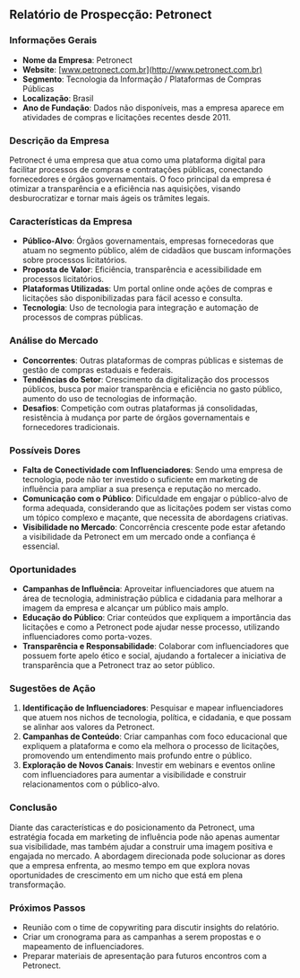 ## Relatório de Prospecção: Petronect

### Informações Gerais
- **Nome da Empresa**: Petronect
- **Website**: [www.petronect.com.br](http://www.petronect.com.br)
- **Segmento**: Tecnologia da Informação / Plataformas de Compras Públicas
- **Localização**: Brasil
- **Ano de Fundação**: Dados não disponíveis, mas a empresa aparece em atividades de compras e licitações recentes desde 2011.

### Descrição da Empresa
Petronect é uma empresa que atua como uma plataforma digital para facilitar processos de compras e contratações públicas, conectando fornecedores e órgãos governamentais. O foco principal da empresa é otimizar a transparência e a eficiência nas aquisições, visando desburocratizar e tornar mais ágeis os trâmites legais.

### Características da Empresa
- **Público-Alvo**: Órgãos governamentais, empresas fornecedoras que atuam no segmento público, além de cidadãos que buscam informações sobre processos licitatórios.
- **Proposta de Valor**: Eficiência, transparência e acessibilidade em processos licitatórios. 
- **Plataformas Utilizadas**: Um portal online onde ações de compras e licitações são disponibilizadas para fácil acesso e consulta.
- **Tecnologia**: Uso de tecnologia para integração e automação de processos de compras públicas.

### Análise do Mercado
- **Concorrentes**: Outras plataformas de compras públicas e sistemas de gestão de compras estaduais e federais.
- **Tendências do Setor**: Crescimento da digitalização dos processos públicos, busca por maior transparência e eficiência no gasto público, aumento do uso de tecnologias de informação.
- **Desafios**: Competição com outras plataformas já consolidadas, resistência à mudança por parte de órgãos governamentais e fornecedores tradicionais.

### Possíveis Dores
- **Falta de Conectividade com Influenciadores**: Sendo uma empresa de tecnologia, pode não ter investido o suficiente em marketing de influência para ampliar a sua presença e reputação no mercado.
- **Comunicação com o Público**: Dificuldade em engajar o público-alvo de forma adequada, considerando que as licitações podem ser vistas como um tópico complexo e maçante, que necessita de abordagens criativas.
- **Visibilidade no Mercado**: Concorrência crescente pode estar afetando a visibilidade da Petronect em um mercado onde a confiança é essencial.

### Oportunidades
- **Campanhas de Influência**: Aproveitar influenciadores que atuem na área de tecnologia, administração pública e cidadania para melhorar a imagem da empresa e alcançar um público mais amplo.
- **Educação do Público**: Criar conteúdos que expliquem a importância das licitações e como a Petronect pode ajudar nesse processo, utilizando influenciadores como porta-vozes.
- **Transparência e Responsabilidade**: Colaborar com influenciadores que possuem forte apelo ético e social, ajudando a fortalecer a iniciativa de transparência que a Petronect traz ao setor público.

### Sugestões de Ação
1. **Identificação de Influenciadores**: Pesquisar e mapear influenciadores que atuem nos nichos de tecnologia, política, e cidadania, e que possam se alinhar aos valores da Petronect.
2. **Campanhas de Conteúdo**: Criar campanhas com foco educacional que expliquem a plataforma e como ela melhora o processo de licitações, promovendo um entendimento mais profundo entre o público.
3. **Exploração de Novos Canais**: Investir em webinars e eventos online com influenciadores para aumentar a visibilidade e construir relacionamentos com o público-alvo.

### Conclusão
Diante das características e do posicionamento da Petronect, uma estratégia focada em marketing de influência pode não apenas aumentar sua visibilidade, mas também ajudar a construir uma imagem positiva e engajada no mercado. A abordagem direcionada pode solucionar as dores que a empresa enfrenta, ao mesmo tempo em que explora novas oportunidades de crescimento em um nicho que está em plena transformação.

### Próximos Passos
- Reunião com o time de copywriting para discutir insights do relatório.
- Criar um cronograma para as campanhas a serem propostas e o mapeamento de influenciadores. 
- Preparar materiais de apresentação para futuros encontros com a Petronect.